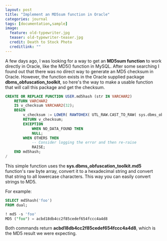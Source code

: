 ```yaml
---
layout: post
title: "Implement an MD5sum function in Oracle"
categories: journal
tags: [documentation,sample]
image:
  feature: old-typewriter.jpg
  teaser: old-typewriter-teaser.jpg
  credit: Death to Stock Photo
  creditlink: ""
---
```


A few days ago, I was looking for a way to get an **MD5sum function** to work directly in Oracle, like the MD5() function in MySQL. After some searching I found out that there was no direct way to generate an MD5 checksum in Oracle. However, the function exists in the Oracle supplied package **dbms_obfuscation_toolkit**, so here's the way to make a usable function that will call this package and get the checksum.

``` SQL
CREATE OR REPLACE FUNCTION USER.md5hash (str IN VARCHAR2)
	RETURN VARCHAR2
	IS v_checksum VARCHAR2(32);
	BEGIN
		v_checksum := LOWER( RAWTOHEX( UTL_RAW.CAST_TO_RAW( sys.dbms_obfuscation_toolkit.md5(input_string => str) ) ) );
		RETURN v_checksum;
		EXCEPTION
			WHEN NO_DATA_FOUND THEN
			NULL;
		WHEN OTHERS THEN
			-- Consider logging the error and then re-raise
			RAISE;
	END md5hash;
/
```

This simple function uses the **sys.dbms_obfuscation_toolkit.md5** function's raw byte array, convert it to a hexadecimal string and convert that string to all lowercase characters. This way you can easily convert strings to MD5.

For example:

``` SQL
SELECT md5hash('foo')
FROM dual;

! md5 -s 'foo'
MD5 ("foo") = acbd18db4cc2f85cedef654fccc4a4d8
```

Both commands return **acbd18db4cc2f85cedef654fccc4a4d8**, which is the MD5 result we were expecting.

